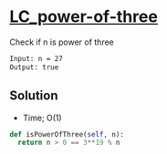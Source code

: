 # [LC_power-of-three](https://leetcode.com/problems/power-of-three)

Check if n is power of three

```txt
Input: n = 27
Output: true
```

## Solution

* Time; O(1)

```py
def isPowerOfThree(self, n):
  return n > 0 == 3**19 % n
```
